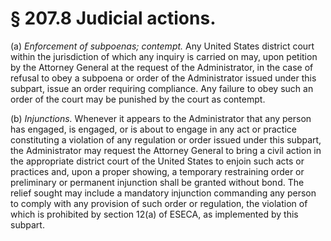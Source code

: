 # § 207.8   Judicial actions.

(a) *Enforcement of subpoenas; contempt.* Any United States district court within the jurisdiction of which any inquiry is carried on may, upon petition by the Attorney General at the request of the Administrator, in the case of refusal to obey a subpoena or order of the Administrator issued under this subpart, issue an order requiring compliance. Any failure to obey such an order of the court may be punished by the court as contempt. 


(b) *Injunctions.* Whenever it appears to the Administrator that any person has engaged, is engaged, or is about to engage in any act or practice constituting a violation of any regulation or order issued under this subpart, the Administrator may request the Attorney General to bring a civil action in the appropriate district court of the United States to enjoin such acts or practices and, upon a proper showing, a temporary restraining order or preliminary or permanent injunction shall be granted without bond. The relief sought may include a mandatory injunction commanding any person to comply with any provision of such order or regulation, the violation of which is prohibited by section 12(a) of ESECA, as implemented by this subpart. 




